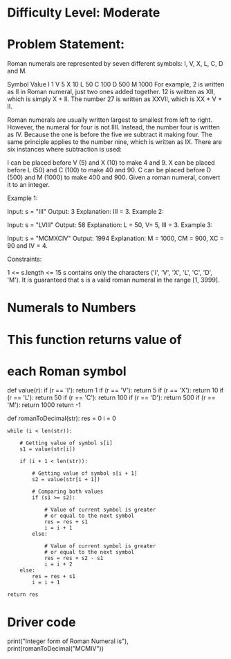 # Difficulty Level: Moderate

# Problem Statement:
Roman numerals are represented by seven different symbols: I, V, X, L, C, D and M.

Symbol       Value
I             1
V             5
X             10
L             50
C             100
D             500
M             1000
For example, 2 is written as II in Roman numeral, just two ones added together. 12 is written as XII, which is simply X + II. The number 27 is written as XXVII, which is XX + V + II.

Roman numerals are usually written largest to smallest from left to right. However, the numeral for four is not IIII. Instead, the number four is written as IV. Because the one is before the five we subtract it making four. The same principle applies to the number nine, which is written as IX. There are six instances where subtraction is used:

I can be placed before V (5) and X (10) to make 4 and 9. 
X can be placed before L (50) and C (100) to make 40 and 90. 
C can be placed before D (500) and M (1000) to make 400 and 900.
Given a roman numeral, convert it to an integer.

 

Example 1:

Input: s = "III"
Output: 3
Explanation: III = 3.
Example 2:

Input: s = "LVIII"
Output: 58
Explanation: L = 50, V= 5, III = 3.
Example 3:

Input: s = "MCMXCIV"
Output: 1994
Explanation: M = 1000, CM = 900, XC = 90 and IV = 4.
 

Constraints:

1 <= s.length <= 15
s contains only the characters ('I', 'V', 'X', 'L', 'C', 'D', 'M').
It is guaranteed that s is a valid roman numeral in the range [1, 3999].

# Numerals to Numbers
 
# This function returns value of 
# each Roman symbol
def value(r):
    if (r == 'I'):
        return 1
    if (r == 'V'):
        return 5
    if (r == 'X'):
        return 10
    if (r == 'L'):
        return 50
    if (r == 'C'):
        return 100
    if (r == 'D'):
        return 500
    if (r == 'M'):
        return 1000
    return -1
 
def romanToDecimal(str):
    res = 0
    i = 0
 
    while (i < len(str)):
 
        # Getting value of symbol s[i]
        s1 = value(str[i])
 
        if (i + 1 < len(str)):
 
            # Getting value of symbol s[i + 1]
            s2 = value(str[i + 1])
 
            # Comparing both values
            if (s1 >= s2):
 
                # Value of current symbol is greater
                # or equal to the next symbol
                res = res + s1
                i = i + 1
            else:
 
                # Value of current symbol is greater
                # or equal to the next symbol
                res = res + s2 - s1
                i = i + 2
        else:
            res = res + s1
            i = i + 1
 
    return res
 
# Driver code
print("Integer form of Roman Numeral is"),
print(romanToDecimal("MCMIV"))
